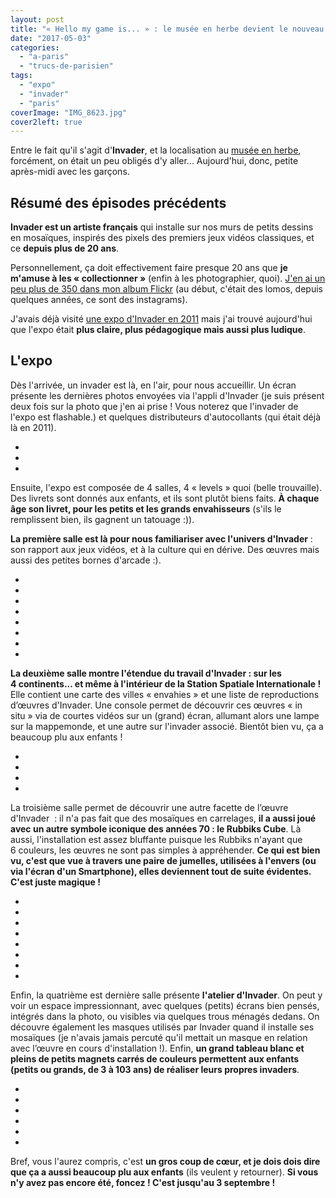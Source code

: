 ```yaml
---
layout: post
title: "« Hello my game is... » : le musée en herbe devient le nouveau terrain de jeu d'Invader"
date: "2017-05-03"
categories: 
  - "a-paris"
  - "trucs-de-parisien"
tags: 
  - "expo"
  - "invader"
  - "paris"
coverImage: "IMG_8623.jpg"
cover2left: true
---
```


Entre le fait qu'il s'agit d'**Invader**, et la localisation au [musée en herbe](http://museeenherbe.com/), forcément, on était un peu obligés d'y aller... Aujourd'hui, donc, petite après-midi avec les garçons.

## Résumé des épisodes précédents

**Invader est un artiste français** qui installe sur nos murs de petits dessins en mosaïques, inspirés des pixels des premiers jeux vidéos classiques, et ce **depuis plus de 20 ans**.

Personnellement, ça doit effectivement faire presque 20 ans que **je m'amuse à les « collectionner »** (enfin à les photographier, quoi). [J'en ai un peu plus de 350 dans mon album Flickr](https://www.flickr.com/photos/zemoko/albums/696403) (au début, c'était des lomos, depuis quelques années, ce sont des instagrams).

J'avais déjà visité [une expo d'Invader en 2011](https://www.flickr.com/photos/zemoko/albums/72157627128370052) mais j'ai trouvé aujourd'hui que l'expo était **plus claire, plus pédagogique mais aussi plus ludique**.

## L'expo

Dès l'arrivée, un invader est là, en l'air, pour nous accueillir. Un écran présente les dernières photos envoyées via l'appli d'Invader (je suis présent deux fois sur la photo que j'en ai prise ! Vous noterez que l'invader de l'expo est flashable.) et quelques distributeurs d'autocollants (qui était déjà là en 2011).

<div id="expo" class="splide">
<div class="splide__track">
<ul class="splide__list">
<li class="splide__slide"><img src="/images/2017/05/IMG_8569.jpg" alt=""></li>
<li class="splide__slide"><img src="/images/2017/05/IMG_8572.jpg" alt=""></li>
<li class="splide__slide"><img src="/images/2017/05/hello-my-game-is...-pa_1264-spaceinvader-invader-paris-streetart-hellomygameis.jpg" alt=""></li>
</ul>
</div>
</div>

Ensuite, l'expo est composée de 4 salles, 4 « levels » quoi (belle trouvaille). Des livrets sont donnés aux enfants, et ils sont plutôt biens faits. **À chaque âge son livret, pour les petits et les grands envahisseurs** (s'ils le remplissent bien, ils gagnent un tatouage :)).

**La première salle est là pour nous familiariser avec l'univers d'Invader** : son rapport aux jeux vidéos, et à la culture qui en dérive. Des œuvres mais aussi des petites bornes d'arcade :).

<div id="invader1" class="splide">
<div class="splide__track">
<ul class="splide__list">
<li class="splide__slide"><img src="/images/2017/05/IMG_8623.jpg" alt=""></li>
<li class="splide__slide"><img src="/images/2017/05/fullsizeoutput_a34f.jpeg" alt=""></li>
<li class="splide__slide"><img src="/images/2017/05/fullsizeoutput_a359.jpeg" alt=""></li>
<li class="splide__slide"><img src="/images/2017/05/fullsizeoutput_a35c.jpeg" alt=""></li>
<li class="splide__slide"><img src="/images/2017/05/IMG_8576.jpg" alt=""></li>
<li class="splide__slide"><img src="/images/2017/05/fullsizeoutput_a36d.jpeg" alt=""></li>
<li class="splide__slide"><img src="/images/2017/05/IMG_8578.jpg" alt=""></li>
<li class="splide__slide"><img src="/images/2017/05/fullsizeoutput_a331.jpeg" alt=""></li>
</ul>
</div>
</div>

**La deuxième salle montre l'étendue du travail d'Invader : sur les 4 continents... et même à l'intérieur de la Station Spatiale Internationale !** Elle contient une carte des villes « envahies » et une liste de reproductions d’œuvres d'Invader. Une console permet de découvrir ces œuvres « in situ » via de courtes vidéos sur un (grand) écran, allumant alors une lampe sur la mappemonde, et une autre sur l'invader associé. Bientôt bien vu, ça a beaucoup plu aux enfants !

<div id="invader2" class="splide">
<div class="splide__track">
<ul class="splide__list">
<li class="splide__slide"><img src="/images/2017/05/IMG_8589.jpg" alt=""></li>
<li class="splide__slide"><img src="/images/2017/05/IMG_8584.jpg" alt=""></li>
<li class="splide__slide"><img src="/images/2017/05/IMG_8587.jpg" alt=""></li>
<li class="splide__slide"><img src="/images/2017/05/IMG_8585.jpg" alt=""></li>
</ul>
</div>
</div>

La troisième salle permet de découvrir une autre facette de l’œuvre d'Invader  : il n'a pas fait que des mosaïques en carrelages, **il a aussi joué avec un autre symbole iconique des années 70 : le Rubbiks Cube**. Là aussi, l'installation est assez bluffante puisque les Rubbiks n'ayant que 6 couleurs, les œuvres ne sont pas simples à appréhender. **Ce qui est bien vu, c'est que vue à travers une paire de jumelles, utilisées à l'envers (ou via l'écran d'un Smartphone), elles deviennent tout de suite évidentes. C'est juste magique !**

<div id="invader3" class="splide">
<div class="splide__track">
<ul class="splide__list">
<li class="splide__slide"><img src="/images/2017/05/IMG_8594.jpg" alt=""></li>
<li class="splide__slide"><img src="/images/2017/05/IMG_8591.jpg" alt=""></li>
<li class="splide__slide"><img src="/images/2017/05/fullsizeoutput_a370.jpeg" alt=""></li>
<li class="splide__slide"><img src="/images/2017/05/IMG_8592.jpg" alt=""></li>
<li class="splide__slide"><img src="/images/2017/05/fullsizeoutput_a368.jpeg" alt=""></li>
<li class="splide__slide"><img src="/images/2017/05/IMG_8595.jpg" alt=""></li>
<li class="splide__slide"><img src="/images/2017/05/IMG_8596.jpg" alt=""></li>
<li class="splide__slide"><img src="/images/2017/05/fullsizeoutput_a334.jpeg" alt=""></li>
</ul>
</div>
</div>

Enfin, la quatrième est dernière salle présente **l'atelier d'Invader**. On peut y voir un espace impressionnant, avec quelques (petits) écrans bien pensés, intégrés dans la photo, ou visibles via quelques trous ménagés dedans. On découvre également les masques utilisés par Invader quand il installe ses mosaïques (je n'avais jamais percuté qu'il mettait un masque en relation avec l’œuvre en cours d'installation !). Enfin, **un grand tableau blanc et pleins de petits magnets carrés de couleurs permettent aux enfants (petits ou grands, de 3 à 103 ans) de réaliser leurs propres invaders**.

<div id="invader4" class="splide">
<div class="splide__track">
<ul class="splide__list">
<li class="splide__slide"><img src="/images/2017/05/IMG_8607.jpg" alt=""></li>
<li class="splide__slide"><img src="/images/2017/05/IMG_8600.jpg" alt=""></li>
<li class="splide__slide"><img src="/images/2017/05/fullsizeoutput_a33f.jpeg" alt=""></li>
<li class="splide__slide"><img src="/images/2017/05/IMG_8614.jpg" alt=""></li>
<li class="splide__slide"><img src="/images/2017/05/IMG_8605.jpg" alt=""></li>
<li class="splide__slide"><img src="/images/2017/05/IMG_8601.jpg" alt=""></li>
</ul>
</div>
</div>

Bref, vous l'aurez compris, c'est **un gros coup de cœur, et je dois dois dire que ça a aussi beaucoup plu aux enfants** (ils veulent y retourner). **Si vous n'y avez pas encore été, foncez ! C'est jusqu'au 3 septembre !**
